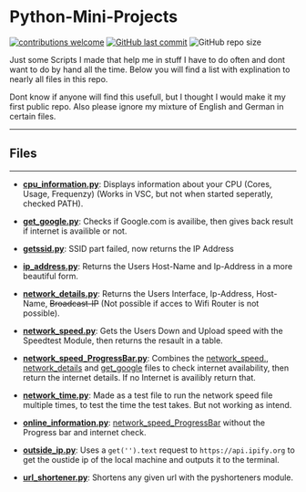 # **Python-Mini-Projects**

[![contributions welcome](https://img.shields.io/badge/contributions-welcome-brightgreen.svg?style=flat)](https://github.com/PhilRoli/Python-Mini-Projects/pulls) [![GitHub last commit](https://img.shields.io/github/last-commit/philroli/Python-Mini-Projects)](https://github.com/PhilRoli/Python-Mini-Projects/pulls) ![GitHub repo size](https://img.shields.io/github/repo-size/philroli/Python-Mini-Projects)

Just some Scripts I made that help me in stuff I have to do often and dont want to do by hand all the time.
Below you will find a list with explination to nearly all files in this repo.

Dont know if anyone will find this usefull, but I thought I would make it my first public repo.
Also please ignore my mixture of English and German in certain files.

---

## Files

---

- **[cpu_information.py](/cpu_information.py)**: Displays information about your CPU (Cores, Usage, Frequenzy) (Works in VSC, but not when started seperatly, checked PATH).

- **[get_google.py](/get_google.py)**: Checks if Google.com is availibe, then gives back result if internet is availible or not.

- **[getssid.py](/getssid.py)**: SSID part failed, now returns the IP Address

- **[ip_address.py](/ip_address.py)**: Returns the Users Host-Name and Ip-Address in a more beautiful form.

- **[network_details.py](/network_details.py)**: Returns the Users Interface, Ip-Address, Host-Name, ~~Broadcast-IP~~ (Not possible if acces to Wifi Router is not possible).

- **[network_speed.py](/network_speed.py)**: Gets the Users Down and Upload speed with the Speedtest Module, then returns the resault in a table.

- **[network_speed_ProgressBar.py](/network_speed_ProgressBar.py)**: Combines the [network_speed.](/network_speed.py), [network_details](/network_details.py) and [get_google](/get_google.py) files to check internet availability, then return the internet details. If no Internet is availibly return that.

- **[network_time.py](/network_time.py)**: Made as a test file to run the network speed file multiple times, to test the time the test takes. But not working as intend.

- **[online_information.py](/online_information.py)**: [network_speed_ProgressBar](/network_speed_ProgressBar.py) without the Progress bar and internet check.

- **[outside_ip.py](/outside_ip.py)**: Uses a ``get('').text`` request to ``https://api.ipify.org`` to get the oustide ip of the local machine and outputs it to the terminal.

- **[url_shortener.py](/url_shortener.py)**: Shortens any given url with the pyshorteners module.

<!-- ---

## Folders

---

-->
